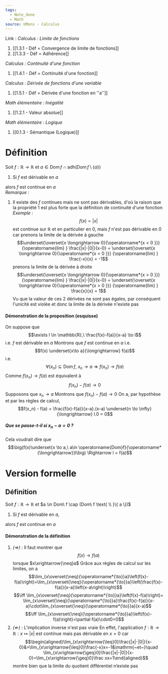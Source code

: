 ```yaml
---
tags:
  - Note_done
  - Math
source: UMons - Calculus
---
```


Link :
_Calculus : Limite de fonctions_
1. [[1.3.1 - Déf = Convergence de limite de fonctions]]
1. [[1.3.3 - Déf = Adhérence]]

_Calculus : Continuité d'une fonction_
1. [[1.4.1 - Déf = Continuité d'une fonction]]

_Calculus : Dérivée de fonctions d'une variable_
1. [[1.5.1 - Déf = Dérivée d'une fonction en ''a'']]

_Math élémentaire : Inégalité_
1. [[1.2.1 - Valeur absolue]]

_Math élémentaire : Logique_
1. [[0.1.3 - Sémantique (Logique)]]
# Définition
Soit $f : \mathbb{R} \to \mathbb{R}$ et $a \in \operatorname{Dom}f \cap \operatorname{adh(Dom}f \setminus \{a\})$ 
1. Si $f$ est dérivable en $a$ 

alors $f$ est continue en $a$
\
_Remarque_ :
1. Il existe des $f$ continues mais ne sont pas dérivables, d'où la raison que la propriété 1 est plus forte que la définition de continuité d'une fonction
\
_Exemple_ :
$$f(x) = |x|$$ est continue sur $\mathbb{R}$ et en particulier en 0, mais $f$ n'est pas dérivable en 0 car
prenons la limite de la dérivée à gauche $$\underset{\overset{x \longrightarrow 0}{\operatorname*{x < 0 }}} {\operatorname{lim} } \frac{|x|-|0|}{x-0} = \underset{\overset{x \longrightarrow 0}{\operatorname*{x < 0 }}} {\operatorname{lim} } \frac{-x}{x} = -1$$
prenons la limite de la dérivée à droite $$\underset{\overset{x \longrightarrow 0}{\operatorname*{x > 0 }}} {\operatorname{lim} } \frac{|x|-|0|}{x-0} = \underset{\overset{x \longrightarrow 0}{\operatorname*{x > 0 }}} {\operatorname{lim} } \frac{x}{x} = 1$$
Vu que la valeur de ces 2 dérivées ne sont pas égales, par conséquent l'unicité est violée et donc la limite de la dérivée n'existe pas 

#### Démonstration de la proposition (esquisse)
On suppose que $$\exists l \in \mathbb{R},\ \frac{f(x)-f(a)}{x-a} \to l$$ i.e. $f$ est dérivable en $a$ 
Montrons que $f$ est continue en $a$ i.e. $$f(x) \underset{x\to a}{\longrightarrow} f(a)$$ i.e. $$\forall (x_n) \subseteq \operatorname{Dom}f,\ x_n \to a\Rightarrow f(x_n) \to f(a)$$ 
Comme $f(x_n) \to f(a)$ est équivalent à $$f(x_n) -f(a) \to 0$$
Supposons que $x_n \to a$ 
Montrons que $f(x_n) - f(a) \to 0$
On a, par hypothèse et par les règles de calcul,  $$f(x_n) - f(a) = \frac{f(x)-f(a)}{x-a}.(x-a) \underset{n \to \infty}{\longrightarrow} l.0 = 0$$

##### Que se passe-t-il si $x_n -a = 0$ ?
Cela voudrait dire que $$\big(f(x)\underset{x \to a,\  a\in \operatorname{Dom}f}{\operatorname*{\longrightarrow}}l\big) \Rightarrow l = f(a)$$

# Version formelle
## Définition
Soit $f : \mathbb{R} \to \mathbb{R}$ et $a \in Dom\ f \cap (Dom\ f \text{ \\ }\{ a \})$
1. Si $f$ est dérivable en $a$, 

alors $f$ est continue en $a$

#### Démonstration de la définition
1. _$(\Rightarrow)$_ :
Il faut montrer que $$f(x) \to f(a)$$ lorsque $x\xrightarrow{\neq}a$
Grâce aux règles de calcul sur les limites, on a $$\lim_{x\overset{\neq}{\operatorname*{\to}}a}\left(f(x)-f(a)\right)=\lim_{x\overset{\neq}{\operatorname*{\to}}a}\left(\frac{f(x)-f(a)}{x-a}\left(x-a\right)\right)$$$$\iff \lim_{x\overset{\neq}{\operatorname*{\to}}a}\left(f(x)-f(a)\right)= \lim_{x\overset{\neq}{\operatorname*{\to}}a}\frac{f(x)-f(a)}{x-a}\cdot\lim_{x\overset{\neq}{\operatorname*{\to}}a}(x-a)$$$$\iff \lim_{x\overset{\neq}{\operatorname*{\to}}a}\left(f(x)-f(a)\right)=\partial f(a)\cdot0=0$$
2. _$(\Leftarrow)$_ :
L'implication inverse n'est pas vraie 
En effet, l'application $f : \mathbb{R} \to \mathbb{R} : x \mapsto |x|$ est continue mais pas dérivable en $x = 0$ car $$\begin{aligned}\lim_{x\xrightarrow{\leq}0}\frac{|x|-|0|}{x-0}&=\lim_{x\xrightarrow{\leq}0}\frac{-x}x=-1&\mathrm{~et~}\quad \lim_{x\xrightarrow{\geq}0}\frac{|x|-|0|}{x-0}=\lim_{x\xrightarrow{\geq}0}\frac xx=1\end{aligned}$$ montre bien que la limite du quotient différentiel n’existe pas